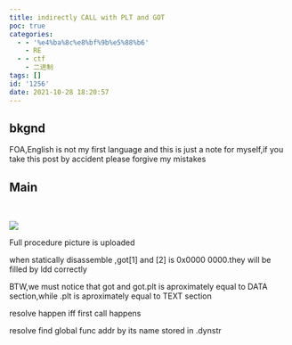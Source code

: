 ```yaml
---
title: indirectly CALL with PLT and GOT
poc: true
categories:
  - - '%e4%ba%8c%e8%bf%9b%e5%88%b6'
    - RE
  - - ctf
    - 二进制
tags: []
id: '1256'
date: 2021-10-28 18:20:57
---
```


## bkgnd

FOA,English is not my first language and this is just a note for myself,if you take this post by accident please forgive my mistakes

## Main

​​

![](https://www.ksroido.art/wp-content/uploads/2021/10/image-20211028173306045-1024x278.png)

Full procedure picture is uploaded

when statically disassemble ,got\[1\] and \[2\] is 0x0000 0000.they will be filled by ldd correctly

BTW,we must notice that got and got.plt is aproximately equal to DATA section,while .plt is aproximately equal to TEXT section

resolve happen iff first call happens

resolve find global func addr by its name stored in .dynstr